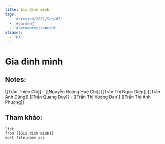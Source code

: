 ```yaml
---
title: Gia đình mình
tags:
  - '#created/2021/Sep/07'
  - '#garden🏡'
  - '#permanent/concept'
aliases:
  - 'NA'
---
```

# Gia đình mình

## Notes:
[[Trần Thiện Chí]] - [[Nguyễn Hoàng Huệ Chi]]
[[Trần Thị Ngọc Diệp]]
[[Trần Anh Dũng]]
[[Trần Quang Duy]] - [[Trần Thị Vương Đan]]
[[Trần Thị Ánh Phượng]]


## Tham khảo:
```dataview
list
from [[Gia đình mình]]
sort file.name asc
```